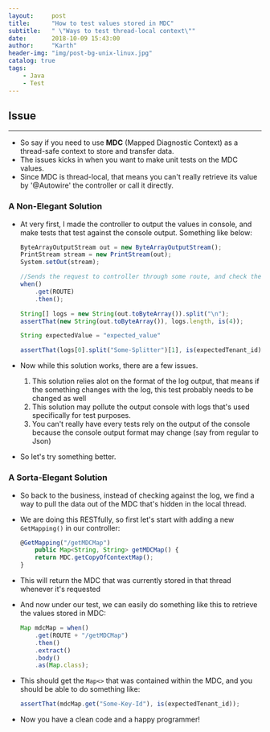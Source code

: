 ```yaml
---
layout:     post
title:      "How to test values stored in MDC"
subtitle:   " \"Ways to test thread-local context\""
date:       2018-10-09 15:43:00
author:     "Karth"
header-img: "img/post-bg-unix-linux.jpg"
catalog: true
tags:
    - Java
    - Test
---
```


## Issue 
------------------
- So say if you need to use **MDC** (Mapped Diagnostic Context) as a thread-safe context to store and transfer data.
- The issues kicks in when you want to make unit tests on the MDC values.
- Since MDC is thread-local, that means you can't really retrieve its value by '@Autowire' the controller or call it directly. 

### A Non-Elegant Solution
- At very first, I made the controller to output the values in console, and make tests that test against the console output. Something like below:

    ```js
    ByteArrayOutputStream out = new ByteArrayOutputStream();
    PrintStream stream = new PrintStream(out);
    System.setOut(stream);

    //Sends the request to controller through some route, and check the log
    when()
        .get(ROUTE)
        .then();

    String[] logs = new String(out.toByteArray()).split("\n");
    assertThat(new String(out.toByteArray()), logs.length, is(4));

    String expectedValue = "expected_value"

    assertThat(logs[0].split("Some-Splitter")[1], is(expectedTenant_id));
    ```

- Now while this solution works, there are a few issues.
    1. This solution relies alot on the format of the log output, that means if the something changes with the log, this test probably needs to be changed as well
    2. This solution may pollute the output console with logs that's used specifically for test purposes.
    3. You can't really have every tests rely on the output of the console because the console output format may change (say from regular to Json)

- So let's try something better.

### A Sorta-Elegant Solution
- So back to the business, instead of checking against the log, we find a way to pull the data out of the MDC that's hidden in the local thread.
- We are doing this RESTfully, so first let's start with adding a new `GetMapping()` in our controller:
    ```js
    @GetMapping("/getMDCMap")
        public Map<String, String> getMDCMap() {
        return MDC.getCopyOfContextMap();
    }
    ```
- This will return the MDC that was currently stored in that thread whenever it's requested
- And now under our test, we can easily do something like this to retrieve the values stored in MDC:
    ```js
    Map mdcMap = when()
        .get(ROUTE + "/getMDCMap")
        .then()
        .extract()
        .body()
        .as(Map.class);
    ```
- This should get the `Map<>` that was contained within the MDC, and you should be able to do something like:
    ```js
    assertThat(mdcMap.get("Some-Key-Id"), is(expectedTenant_id));
    ```

- Now you have a clean code and a happy programmer!